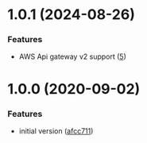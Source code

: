 # 1.0.1 (2024-08-26)

### Features

* AWS Api gateway v2 support ([5](https://github.com/digio/serverless-simple-alias/pull/4))

# 1.0.0 (2020-09-02)

### Features

* initial version ([afcc711](https://github.com/digio/serverless-simple-alias/commit/afcc7117e16fba024afb091480a0cd4edc7472d3))
